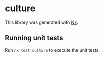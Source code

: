 # culture

This library was generated with [Nx](https://nx.dev).

## Running unit tests

Run `nx test culture` to execute the unit tests.
